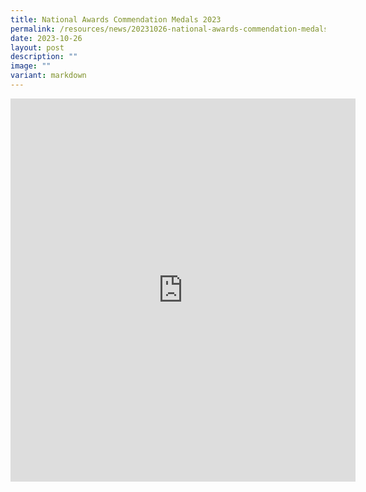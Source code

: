 ```yaml
---
title: National Awards Commendation Medals 2023
permalink: /resources/news/20231026-national-awards-commendation-medals/
date: 2023-10-26
layout: post
description: ""
image: ""
variant: markdown
---
```

<iframe allow="autoplay; clipboard-write; encrypted-media; picture-in-picture; web-share" allowfullscreen="true" frameborder="0" scrolling="no" style="border:none;overflow:hidden" height="613" width="552" src="https://www.facebook.com/plugins/post.php?href=https%3A%2F%2Fwww.facebook.com%2Falpshealthcaresupplychain%2Fposts%2Fpfbid02QJ7NjoQ8ZoJj3o5X6m5u3nGE3dVEEJNUJNUkF8dqGGiVEbp1ZUJvPSUu9iBdhPrYl&amp;width=552&amp;show_text=true&amp;height=613&amp;appId"></iframe>